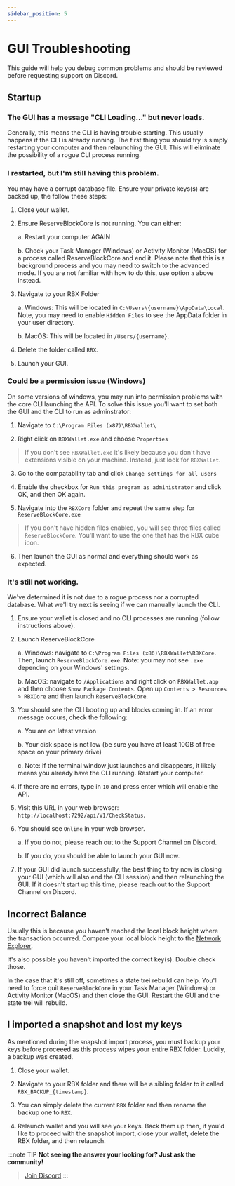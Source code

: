 ```yaml
---
sidebar_position: 5
---
```


# GUI Troubleshooting

This guide will help you debug common problems and should be reviewed before requesting support on Discord.

## Startup

### The GUI has a message "CLI Loading..." but never loads.

Generally, this means the CLI is having trouble starting. This usually happens if the CLI is already running.
The first thing you should try is simply restarting your computer and then relaunching the GUI. This will eliminate the possibility of a rogue CLI process running.

### I restarted, but I'm still having this problem.

You may have a corrupt database file. Ensure your private keys(s) are backed up, the follow these steps:

1. Close your wallet.

2. Ensure ReserveBlockCore is not running. You can either:

    a. Restart your computer AGAIN

    b. Check your Task Manager (Windows) or Activity Monitor (MacOS) for a process called ReserveBlockCore and end it. Please note that this is a background process and you may need to switch to the advanced mode. If you are not familiar with how to do this, use option `a` above instead.

3. Navigate to your RBX Folder

    a. Windows: This will be located in `C:\Users\{username}\AppData\Local`. Note, you may need to enable `Hidden Files` to see the AppData folder in your user directory.

    b. MacOS: This will be located in `/Users/{username}`.

4. Delete the folder called `RBX`.

5. Launch your GUI.

### Could be a permission issue (Windows)

On some versions of windows, you may run into permission problems with the core CLI launching the API. To solve this issue you'll want to set both the GUI and the CLI to run as adminstrator:

1. Navigate to `C:\Program Files (x87)\RBXWallet\`

2. Right click on `RBXWallet.exe` and choose `Properties`
> If you don't see `RBXWallet.exe` it's likely because you don't have extensions visible on your machine. Instead, just look for `RBXWallet`.

3. Go to the compatability tab and click `Change settings for all users`

4. Enable the checkbox for `Run this program as administrator` and click OK, and then OK again.

5. Navigate into the `RBXCore` folder and repeat the same step for `ReserveBlockCore.exe`
> If you don't have hidden files enabled, you will see three files called `ReserveBlockCore`. You'll want to use the one that has the RBX cube icon.

6. Then launch the GUI as normal and everything should work as expected.

### It's still not working.

We've determined it is not due to a rogue process nor a corrupted database. What we'll try next is seeing if we can manually launch the CLI.

1. Ensure your wallet is closed and no CLI processes are running (follow instructions above).

2. Launch ReserveBlockCore

    a. Windows: navigate to `C:\Program Files (x86)\RBXWallet\RBXCore`. Then, launch `ReserveBlockCore.exe`. Note: you may not see `.exe` depending on your Windows' settings.

    b. MacOS: navigate to `/Applications` and right click on `RBXWallet.app` and then choose `Show Package Contents`. Open up `Contents > Resources > RBXCore` and then launch `ReserveBlockCore`.

3. You should see the CLI booting up and blocks coming in. If an error message occurs, check the following:

    a. You are on latest version

    b. Your disk space is not low (be sure you have at least 10GB of free space on your primary drive)

    c. Note: if the terminal window just launches and disappears, it likely means you already have the CLI running. Restart your computer.

4. If there are no errors, type in `10` and press enter which will enable the API.

5. Visit this URL in your web browser: `http://localhost:7292/api/V1/CheckStatus`. 

6. You should see `Online` in your web browser. 

    a. If you do not, please reach out to the Support Channel on Discord.
    
    b. If you do, you should be able to launch your GUI now.

7. If your GUI did launch successfully, the best thing to try now is closing your GUI (which will also end the CLI session) and then relaunching the GUI. If it doesn't start up this time, please reach out to the Support Channel on Discord.  
    

## Incorrect Balance

Usually this is because you haven't reached the local block height where the transaction occurred. Compare your local block height to the [Network Explorer](https://rbx.network).

It's also possible you haven't imported the correct key(s). Double check those.

In the case that it's still off, sometimes a state trei rebuild can help. You'll need to force quit `ReserveBlockCore` in your Task Manager (Windows) or Activity Monitor (MacOS) and then close the GUI. Restart the GUI and the state trei will rebuild.

## I imported a snapshot and lost my keys

As mentioned during the snapshot import process, you must backup your keys before proceeed as this process wipes your entire RBX folder. Luckily, a backup was created. 

1. Close your wallet.

2. Navigate to your RBX folder and there will be a sibling folder to it called `RBX_BACKUP_{timestamp}`. 

3. You can simply delete the current `RBX` folder and then rename the backup one to `RBX`.

4. Relaunch wallet and you will see your keys. Back them up then, if you'd like to proceed with the snapshot import, close your wallet, delete the RBX folder, and then relaunch.


:::note TIP
**Not seeing the answer your looking for? Just ask the community!**
> <a href="https://discord.com/invite/PnS2HRETDh">Join Discord</a>
:::